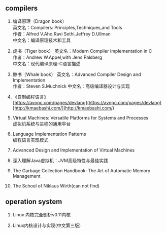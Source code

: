 ## compilers
1. 编译原理（Dragon book）   
   英文名：Compilers: Principles,Techniques,and Tools    
   作者：Alfred V.Aho,Ravi Sethi,Jeffrey D.Ullman  
   中文名：编译原理技术和工具 

2. 虎书（Tiger book） 
   英文名：Modern Compiler Implementation in C  
   作者：Andrew W.Appel,with Jens Palsberg  
   中文名：现代编译原理-C语言描述  

3. 鲸书（Whale book） 
   英文名：Advanced Compiler Design and Implementation    
   作者：Steven S.Muchnick 
   中文名：高级编译器设计与实现 

4. 《自制编程语言》   
   [https://avnpc.com/pages/devlang](https://avnpc.com/pages/devlang)      
   [http://kmaebashi.com/](http://kmaebashi.com/)   


5. Virtual Machines: Versatile Platforms for Systems and Processes    
	虚拟机系统与进程的通用平台    

6. Language Implementation Patterns        
   编程语言实现模式
   
7. Advanced Design and Implementation of Virtual Machines

8. 深入理解Java虚拟机：JVM高级特性与最佳实践    

9. The Garbage Collection Handbook: The Art of Automatic Memory Management

10. The School of Niklaus Wirth(can not find)      

## operation system
1. 	Linux 内核完全剖析v0.11内核

2.  Linux内核设计与实现(中文第三版)

